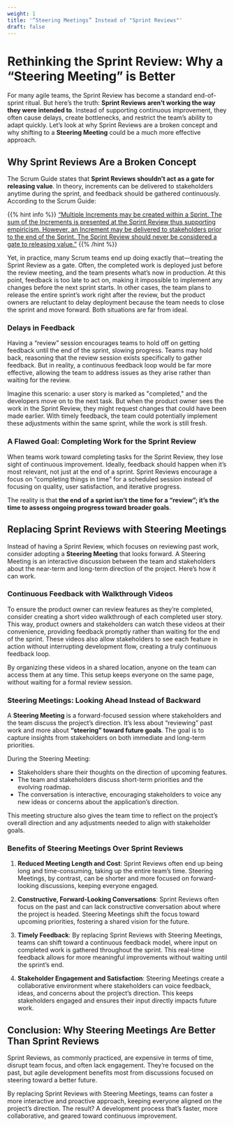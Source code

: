 ```yaml
---
weight: 1
title: '“Steering Meetings” Instead of "Sprint Reviews"'
draft: false
---
```


# Rethinking the Sprint Review: Why a “Steering Meeting” is Better

For many agile teams, the Sprint Review has become a standard end-of-sprint ritual. But here’s the truth: **Sprint Reviews aren’t working the way they were intended to**. Instead of supporting continuous improvement, they often cause delays, create bottlenecks, and restrict the team’s ability to adapt quickly. Let’s look at why Sprint Reviews are a broken concept and why shifting to a **Steering Meeting** could be a much more effective approach.

## Why Sprint Reviews Are a Broken Concept

The Scrum Guide states that **Sprint Reviews shouldn’t act as a gate for releasing value**. In theory, increments can be delivered to stakeholders anytime during the sprint, and feedback should be gathered continuously. According to the Scrum Guide:

{{% hint info %}}
[“Multiple Increments may be created within a Sprint. The sum of the Increments is presented at the Sprint Review thus supporting empiricism. However, an Increment may be delivered to stakeholders prior to the end of the Sprint. The Sprint Review should never be considered a gate to releasing value.”](https://scrumguides.org/scrum-guide.html#increment)
{{% /hint %}}

Yet, in practice, many Scrum teams end up doing exactly that—treating the Sprint Review as a gate. Often, the completed work is deployed just before the review meeting, and the team presents what’s now in production. At this point, feedback is too late to act on, making it impossible to implement any changes before the next sprint starts. In other cases, the team plans to release the entire sprint’s work right after the review, but the product owners are reluctant to delay deployment because the team needs to close the sprint and move forward. Both situations are far from ideal.

### Delays in Feedback

Having a “review” session encourages teams to hold off on getting feedback until the end of the sprint, slowing progress. Teams may hold back, reasoning that the review session exists specifically to gather feedback. But in reality, a continuous feedback loop would be far more effective, allowing the team to address issues as they arise rather than waiting for the review.

Imagine this scenario: a user story is marked as "completed," and the developers move on to the next task. But when the product owner sees the work in the Sprint Review, they might request changes that could have been made earlier. With timely feedback, the team could potentially implement these adjustments within the same sprint, while the work is still fresh.

### A Flawed Goal: Completing Work for the Sprint Review

When teams work toward completing tasks for the Sprint Review, they lose sight of continuous improvement. Ideally, feedback should happen when it’s most relevant, not just at the end of a sprint. Sprint Reviews encourage a focus on “completing things in time” for a scheduled session instead of focusing on quality, user satisfaction, and iterative progress.

The reality is that **the end of a sprint isn’t the time for a “review”; it’s the time to assess ongoing progress toward broader goals**.

## Replacing Sprint Reviews with Steering Meetings

Instead of having a Sprint Review, which focuses on reviewing past work, consider adopting a **Steering Meeting** that looks forward. A Steering Meeting is an interactive discussion between the team and stakeholders about the near-term and long-term direction of the project. Here’s how it can work.

### Continuous Feedback with Walkthrough Videos

To ensure the product owner can review features as they’re completed, consider creating a short video walkthrough of each completed user story. This way, product owners and stakeholders can watch these videos at their convenience, providing feedback promptly rather than waiting for the end of the sprint. These videos also allow stakeholders to see each feature in action without interrupting development flow, creating a truly continuous feedback loop.

By organizing these videos in a shared location, anyone on the team can access them at any time. This setup keeps everyone on the same page, without waiting for a formal review session.

### Steering Meetings: Looking Ahead Instead of Backward

A **Steering Meeting** is a forward-focused session where stakeholders and the team discuss the project’s direction. It’s less about “reviewing” past work and more about **“steering” toward future goals**. The goal is to capture insights from stakeholders on both immediate and long-term priorities.

During the Steering Meeting:
- Stakeholders share their thoughts on the direction of upcoming features.
- The team and stakeholders discuss short-term priorities and the evolving roadmap.
- The conversation is interactive, encouraging stakeholders to voice any new ideas or concerns about the application’s direction.

This meeting structure also gives the team time to reflect on the project’s overall direction and any adjustments needed to align with stakeholder goals.

### Benefits of Steering Meetings Over Sprint Reviews

1. **Reduced Meeting Length and Cost**: Sprint Reviews often end up being long and time-consuming, taking up the entire team’s time. Steering Meetings, by contrast, can be shorter and more focused on forward-looking discussions, keeping everyone engaged.

2. **Constructive, Forward-Looking Conversations**: Sprint Reviews often focus on the past and can lack constructive conversation about where the project is headed. Steering Meetings shift the focus toward upcoming priorities, fostering a shared vision for the future.

3. **Timely Feedback**: By replacing Sprint Reviews with Steering Meetings, teams can shift toward a continuous feedback model, where input on completed work is gathered throughout the sprint. This real-time feedback allows for more meaningful improvements without waiting until the sprint’s end.

4. **Stakeholder Engagement and Satisfaction**: Steering Meetings create a collaborative environment where stakeholders can voice feedback, ideas, and concerns about the project’s direction. This keeps stakeholders engaged and ensures their input directly impacts future work.

## Conclusion: Why Steering Meetings Are Better Than Sprint Reviews

Sprint Reviews, as commonly practiced, are expensive in terms of time, disrupt team focus, and often lack engagement. They’re focused on the past, but agile development benefits most from discussions focused on steering toward a better future.

By replacing Sprint Reviews with Steering Meetings, teams can foster a more interactive and proactive approach, keeping everyone aligned on the project’s direction. The result? A development process that’s faster, more collaborative, and geared toward continuous improvement.

